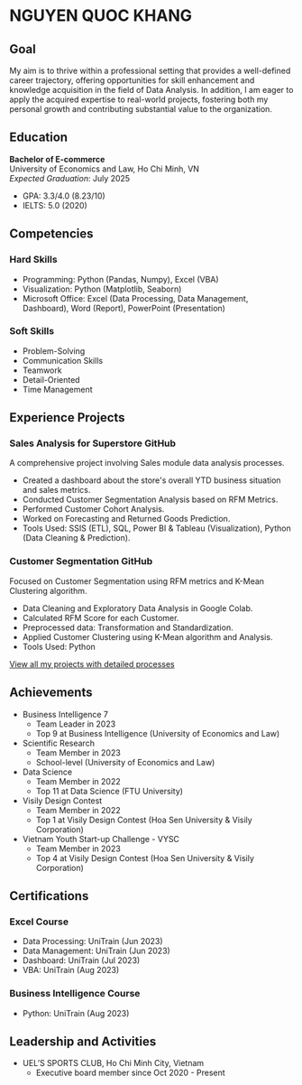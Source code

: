 # NGUYEN QUOC KHANG

## Goal
My aim is to thrive within a professional setting that provides a well-defined career trajectory, offering opportunities for skill enhancement and knowledge acquisition in the field of Data Analysis. In addition, I am eager to apply the acquired expertise to real-world projects, fostering both my personal growth and contributing substantial value to the organization.

## Education
**Bachelor of E-commerce**  
University of Economics and Law, Ho Chi Minh, VN  
*Expected Graduation*: July 2025  
- GPA: 3.3/4.0 (8.23/10)
- IELTS: 5.0 (2020)

## Competencies
### Hard Skills
- Programming: Python (Pandas, Numpy), Excel (VBA)
- Visualization: Python (Matplotlib, Seaborn)
- Microsoft Office: Excel (Data Processing, Data Management, Dashboard), Word (Report), PowerPoint (Presentation)

### Soft Skills
- Problem-Solving
- Communication Skills
- Teamwork
- Detail-Oriented
- Time Management

## Experience Projects
### Sales Analysis for Superstore GitHub
A comprehensive project involving Sales module data analysis processes.
- Created a dashboard about the store's overall YTD business situation and sales metrics.
- Conducted Customer Segmentation Analysis based on RFM Metrics.
- Performed Customer Cohort Analysis.
- Worked on Forecasting and Returned Goods Prediction.
- Tools Used: SSIS (ETL), SQL, Power BI & Tableau (Visualization), Python (Data Cleaning & Prediction).

### Customer Segmentation GitHub
Focused on Customer Segmentation using RFM metrics and K-Mean Clustering algorithm.
- Data Cleaning and Exploratory Data Analysis in Google Colab.
- Calculated RFM Score for each Customer.
- Preprocessed data: Transformation and Standardization.
- Applied Customer Clustering using K-Mean algorithm and Analysis.
- Tools Used: Python

[View all my projects with detailed processes](link-to-your-projects)

## Achievements
- Business Intelligence 7
  - Team Leader in 2023
  - Top 9 at Business Intelligence (University of Economics and Law)
- Scientific Research
  - Team Member in 2023
  - School-level (University of Economics and Law)
- Data Science
  - Team Member in 2022
  - Top 11 at Data Science (FTU University)
- Visily Design Contest
  - Team Member in 2022
  - Top 1 at Visily Design Contest (Hoa Sen University & Visily Corporation)
- Vietnam Youth Start-up Challenge - VYSC
  - Team Member in 2023
  - Top 4 at Visily Design Contest (Hoa Sen University & Visily Corporation)

## Certifications
### Excel Course
- Data Processing: UniTrain (Jun 2023)
- Data Management: UniTrain (Jun 2023)
- Dashboard: UniTrain (Jul 2023)
- VBA: UniTrain (Aug 2023)

### Business Intelligence Course
- Python: UniTrain (Aug 2023)

## Leadership and Activities
- UEL’S SPORTS CLUB, Ho Chi Minh City, Vietnam
  - Executive board member since Oct 2020 - Present
